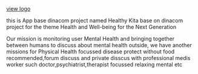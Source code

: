 [view logo](https://res.cloudinary.com/davsvplok/image/upload/v1734775173/sohfxqjnaplovqi2vk68.png)

this is App base dinacom project named Healthy Kita
base on dinacom project for the theme Health and Well-being for the Next Generation

Our mission is monitoring user Mental Health and bringing together between humans to discuss about mental health
outside, we have another missions for Physical Health focussed disease protect without food recommended,forum discuss and private disscus with professional medis worker such doctor,psychiatrist,therapist focussed relaxing mental etc

